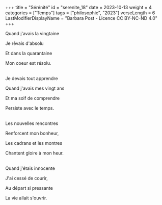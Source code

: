 +++
title = "Sérénité"
id = "serenite_18"
date = 2023-10-13
weight = 4
categories = ["Temps"]
tags = ["philosophie", "2023"]
verseLength = 6
LastModifierDisplayName = "Barbara Post - Licence CC BY-NC-ND 4.0"
+++

Quand j'avais la vingtaine

Je rêvais d'absolu

Et dans la quarantaine

Mon coeur est résolu.

 \
Je devais tout apprendre

Quand j'avais mes vingt ans

Et ma soif de comprendre

Persiste avec le temps.

 \
Les nouvelles rencontres

Renforcent mon bonheur,

Les cadrans et les montres

Chantent gloire à mon heur.

 \
Quand j'étais innocente

J'ai cessé de courir,

Au départ si pressante

La vie allait s'ouvrir.
